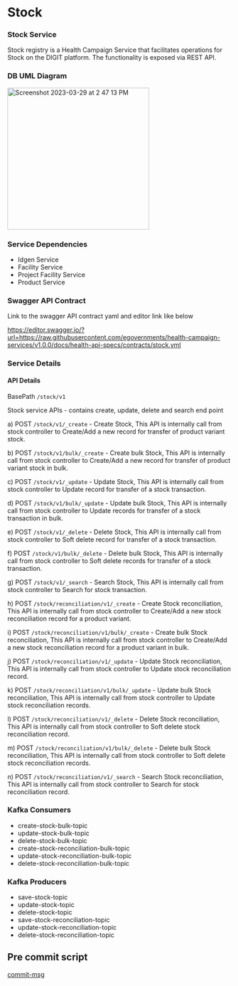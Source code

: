 # Stock

### Stock Service
Stock registry is a Health Campaign Service that facilitates operations for Stock on the DIGIT platform. The functionality is exposed via REST API.

### DB UML Diagram

<img width="319" alt="Screenshot 2023-03-29 at 2 47 13 PM" src="https://user-images.githubusercontent.com/123379163/228487504-7da08d7f-9240-4c62-a255-c03e6efabe33.png">

### Service Dependencies
- Idgen Service
- Facility Service
- Project Facility Service
- Product Service

### Swagger API Contract
Link to the swagger API contract yaml and editor link like below

https://editor.swagger.io/?url=https://raw.githubusercontent.com/egovernments/health-campaign-services/v1.0.0/docs/health-api-specs/contracts/stock.yml

### Service Details

#### API Details
BasePath `/stock/v1`

Stock service APIs - contains create, update, delete and search end point

a) POST `/stock/v1/_create` - Create Stock, This API is internally call from stock controller to Create/Add a new record for transfer of product variant stock.

b) POST `/stock/v1/bulk/_create` - Create bulk Stock, This API is internally call from stock controller to Create/Add a new record for transfer of product variant stock in bulk.

c) POST `/stock/v1/_update` - Update Stock, This API is internally call from stock controller to Update record for transfer of a stock transaction.

d) POST `/stock/v1/bulk/_update` - Update bulk Stock, This API is internally call from stock controller to Update records for transfer of a stock transaction in bulk.

e) POST `/stock/v1/_delete` - Delete Stock, This API is internally call from stock controller to Soft delete record for transfer of a stock transaction.

f) POST `/stock/v1/bulk/_delete` - Delete bulk Stock, This API is internally call from stock controller to Soft delete records for transfer of a stock transaction.

g) POST `/stock/v1/_search` - Search Stock, This API is internally call from stock controller to Search for stock transaction.

h) POST `/stock/reconciliation/v1/_create` - Create Stock reconciliation, This API is internally call from stock controller to Create/Add a new stock reconciliation record for a product variant.

i) POST `/stock/reconciliation/v1/bulk/_create` - Create bulk Stock reconciliation, This API is internally call from stock controller to Create/Add a new stock reconciliation record for a product variant in bulk.

j) POST `/stock/reconciliation/v1/_update` - Update Stock reconciliation, This API is internally call from stock controller to Update stock reconciliation record.

k) POST `/stock/reconciliation/v1/bulk/_update` - Update bulk Stock reconciliation, This API is internally call from stock controller to Update stock reconciliation records.

l) POST `/stock/reconciliation/v1/_delete` - Delete Stock reconciliation, This API is internally call from stock controller to Soft delete stock reconciliation record.

m) POST `/stock/reconciliation/v1/bulk/_delete` - Delete bulk Stock reconciliation, This API is internally call from stock controller to Soft delete stock reconciliation records.

n) POST `/stock/reconciliation/v1/_search` - Search Stock reconciliation, This API is internally call from stock controller to Search for stock reconciliation record.


### Kafka Consumers

- create-stock-bulk-topic
- update-stock-bulk-topic
- delete-stock-bulk-topic
- create-stock-reconciliation-bulk-topic
- update-stock-reconciliation-bulk-topic
- delete-stock-reconciliation-bulk-topic

### Kafka Producers

- save-stock-topic
- update-stock-topic
- delete-stock-topic
- save-stock-reconciliation-topic
- update-stock-reconciliation-topic
- delete-stock-reconciliation-topic

## Pre commit script

[commit-msg](https://gist.github.com/jayantp-egov/14f55deb344f1648503c6be7e580fa12)

